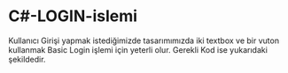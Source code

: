 # C#-LOGIN-islemi
Kullanıcı Girişi yapmak istediğimizde tasarımımızda iki textbox ve bir vuton kullanmak Basic Login işlemi için yeterli olur. Gerekli Kod ise yukarıdaki şekildedir.
